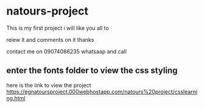 # natours-project

This is my first project i will like you all to 

reiew it and comments on it thanks


contact me on 09074086235 whatsaap and call

## enter the fonts folder to view the css styling



here is the link to view the project https://egnatoursproject.000webhostapp.com/natours%20project/csslearning.html


